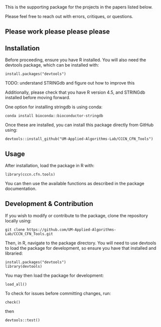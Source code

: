 This is the supporting package for the projects in the papers listed below.

Please feel free to reach out with errors, critiques, or questions.


## Please work please please please 

## Installation

Before proceeding, ensure you have R installed. You will also need the devtools package, which can be installed with:

```
install.packages("devtools")
```

TODO: understand STRINGdb and figure out how to improve this

Additionally, please check that you have R version 4.5, and STRINGdb installed before moving forward.

One option for installing stringdb is using conda:

```
conda install bioconda::bioconductor-stringdb
```

Once these are installed, you can install this package directly from GitHub using:

```
devtools::install_github("UM-Applied-Algorithms-Lab/CCCN_CFN_Tools")
```

## Usage

After installation, load the package in R with:

```
library(cccn.cfn.tools)
```

You can then use the available functions as described in the package documentation.

## Development & Contribution

If you wish to modify or contribute to the package, clone the repository locally using:

```
git clone https://github.com/UM-Applied-Algorithms-Lab/CCCN_CFN_Tools.git
```

Then, in R, navigate to the package directory. You will need to use devtools to load the package for development, so ensure you have that installed and libraried:

```
install.packages("devtools")
library(devtools)
```

You may then load the package for development:

```
load_all()
```

To check for issues before committing changes, run:

```
check()
```
then
```
devtools::test()
```
